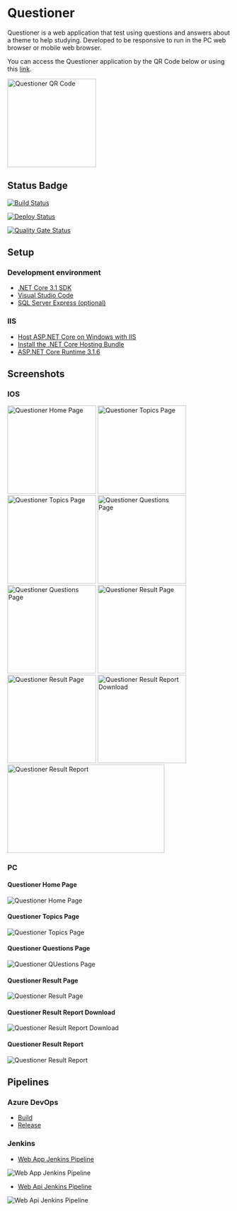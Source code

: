 # Questioner
Questioner is a web application that test using questions and answers about a theme to help studying. Developed to be responsive to run in the PC web browser or mobile web browser.

You can access the Questioner application by the QR Code below or using this <a target="_blank" href="https://questioner-web-app.azurewebsites.net/">link<a/>.

<img src="images/questioner-web-app-qr-code.png" alt="Questioner QR Code" width="200">

## Status Badge

[![Build Status](https://dev.azure.com/htapps/GitHub/_apis/build/status/henriq-toledo.questioner?branchName=master)](https://dev.azure.com/htapps/GitHub/_build/latest?definitionId=1&branchName=master)

[![Deploy Status](https://vsrm.dev.azure.com/htapps/_apis/public/Release/badge/90ed7745-7364-46bc-a377-7f34be87819d/2/2)](https://dev.azure.com/htapps/GitHub/_release?view=all&_a=releases&definitionId=2)

[![Quality Gate Status](https://sonarcloud.io/api/project_badges/measure?project=ht_questioner&metric=alert_status)](https://sonarcloud.io/summary/new_code?id=ht_questioner)

## Setup

### Development environment

- [.NET Core 3.1 SDK](https://dotnet.microsoft.com/download/dotnet-core/3.1)
- [Visual Studio Code](https://code.visualstudio.com/download)
- [SQL Server Express (optional)](https://go.microsoft.com/fwlink/?linkid=866658)

### IIS

- [Host ASP.NET Core on Windows with IIS](https://docs.microsoft.com/en-us/aspnet/core/host-and-deploy/iis/?view=aspnetcore-3.1)
- [Install the .NET Core Hosting Bundle](https://dotnet.microsoft.com/download/dotnet-core/thank-you/runtime-aspnetcore-3.1.6-windows-hosting-bundle-installer)
- [ASP.NET Core Runtime 3.1.6](https://dotnet.microsoft.com/download/dotnet-core/thank-you/runtime-aspnetcore-3.1.6-windows-x64-installer)

## Screenshots

### IOS

<img src="screenshots/ios/01-questioner-home-page.png" alt="Questioner Home Page" width="200"> <img src="screenshots/ios/02-questioner-topics-page-1.png" alt="Questioner Topics Page" width="200"> <img src="screenshots/ios/03-questioner-topics-page-2.png" alt="Questioner Topics Page" width="200"> <img src="screenshots/ios/04-questioner-questions-page-1.png" alt="Questioner Questions Page" width="200"> <img src="screenshots/ios/05-questioner-questions-page-2.png" alt="Questioner Questions Page" width="200"> <img src="screenshots/ios/06-questioner-result-page-1.png" alt="Questioner Result Page" width="200"> <img src="screenshots/ios/07-questioner-result-page-2.png" alt="Questioner Result Page" width="200"> <img src="screenshots/ios/08-questioner-result-report-download.png" alt="Questioner Result Report Download" width="200"> <img src="screenshots/ios/09-questioner-result-report.png" alt="Questioner Result Report" width="355" height="200"  style="vertical-align:top">

### PC

#### Questioner Home Page
<img src="screenshots/pc/01-questioner-home-page.png" alt="Questioner Home Page">

#### Questioner Topics Page
<img src="screenshots/pc/02-questioner-topics-page.png" alt="Questioner Topics Page">

#### Questioner Questions Page
<img src="screenshots/pc/03-questioner-questions-page.png" alt="Questioner QUestions Page">

#### Questioner Result Page
<img src="screenshots/pc/04-questioner-result-page.png" alt="Questioner Result Page">

#### Questioner Result Report Download
<img src="screenshots/pc/05-questioner-result-report-download.png" alt="Questioner Result Report Download">

#### Questioner Result Report
<img src="screenshots/pc/06-questioner-result-report.png" alt="Questioner Result Report">

## Pipelines

### Azure DevOps

- [Build](https://github.com/henriq-toledo/questioner/blob/master/pipelines/azure-devops/azure-pipelines.yml)
- [Release](https://github.com/henriq-toledo/questioner/blob/master/pipelines/azure-devops/azure-release-pipeline.yml)

### Jenkins

- [Web App Jenkins Pipeline](https://github.com/henriq-toledo/questioner/tree/master/pipelines/jenkins/web-app/Jenkinsfile)
<img src="screenshots/jenkins/web-app-pipeline.png" alt="Web App Jenkins Pipeline">

- [Web Api Jenkins Pipeline](https://github.com/henriq-toledo/questioner/tree/master/pipelines/jenkins/web-api/Jenkinsfile)
<img src="screenshots/jenkins/web-api-pipeline.png" alt="Web Api Jenkins Pipeline">
